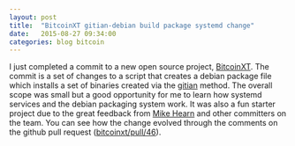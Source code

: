 ```yaml
---
layout: post
title:  "BitcoinXT gitian-debian build package systemd change"
date:   2015-08-27 09:34:00
categories: blog bitcoin
---
```

I just completed a commit to a new open source project, [BitcoinXT](https://bitcoinxt.software/). The commit is a set of changes to a script that creates a debian package file which installs a set of binaries created via the [gitian](https://gitian.org/) method. The overall scope was small but a good opportunity for me to learn how systemd services and the debian packaging system work.  It was also a fun starter project due to the great feedback from [Mike Hearn](https://github.com/mikehearn) and other committers on the team. You can see how the change evolved through the comments on the github pull request ([bitcoinxt/pull/46](https://github.com/bitcoinxt/bitcoinxt/pull/46)).
